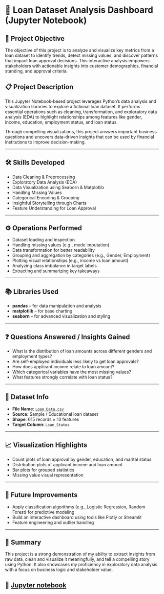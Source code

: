 # 🧠 Loan Dataset Analysis Dashboard (Jupyter Notebook)

## 📌 Project Objective

The objective of this project is to analyze and visualize key metrics from a loan dataset to identify trends, detect missing values, and discover patterns that impact loan approval decisions. This interactive analysis empowers stakeholders with actionable insights into customer demographics, financial standing, and approval criteria.

## 📋 Project Description

This Jupyter Notebook-based project leverages Python’s data analysis and visualization libraries to explore a fictional loan dataset. It performs essential operations such as cleaning, transformation, and exploratory data analysis (EDA) to highlight relationships among features like gender, income, education, employment status, and loan status.

Through compelling visualizations, this project answers important business questions and uncovers data-driven insights that can be used by financial institutions to improve decision-making.

---

## 🛠️ Skills Developed

- Data Cleaning & Preprocessing
- Exploratory Data Analysis (EDA)
- Data Visualization using Seaborn & Matplotlib
- Handling Missing Values
- Categorical Encoding & Grouping
- Insightful Storytelling through Charts
- Feature Understanding for Loan Approval

---

## ⚙️ Operations Performed

- Dataset loading and inspection
- Handling missing values (e.g., mode imputation)
- Data transformation for better readability
- Grouping and aggregation by categories (e.g., Gender, Employment)
- Plotting visual relationships (e.g., income vs loan amount)
- Analyzing class imbalance in target labels
- Extracting and summarizing key takeaways

---

## 📚 Libraries Used

- **pandas** – for data manipulation and analysis  
- **matplotlib** – for base charting  
- **seaborn** – for advanced visualization and styling

---

## ❓ Questions Answered / Insights Gained

- What is the distribution of loan amounts across different genders and employment types?
- Are self-employed individuals less likely to get loan approvals?
- How does applicant income relate to loan amount?
- Which categorical variables have the most missing values?
- What features strongly correlate with loan status?

---

## 📂 Dataset Info

- **File Name**: <a href="https://github.com/AryanRakholiya2004/Loan-Data/blob/main/Loan%20Data.csv">`Loan Data.csv`</a>
- **Source**: Sample / Educational loan dataset  
- **Shape**: 615 records × 13 features  
- **Target Column**: `Loan_Status`
---

## 📈 Visualization Highlights

- Count plots of loan approval by gender, education, and marital status
- Distribution plots of applicant income and loan amount
- Bar plots for grouped statistics
- Missing value visual representation

---

## 🚀 Future Improvements

- Apply classification algorithms (e.g., Logistic Regression, Random Forest) for predictive modeling  
- Build an interactive dashboard using tools like Plotly or Streamlit  
- Feature engineering and outlier handling

---

## 📎 Summary

This project is a strong demonstration of my ability to extract insights from raw data, clean and visualize it meaningfully, and tell a compelling story using Python. It also showcases my proficiency in exploratory data analysis with a focus on business logic and stakeholder value.

## 🔗 <a href="https://github.com/AryanRakholiya2004/Loan-Data/blob/main/loan_dataset_analysis.ipynb">Jupyter notebook</a>

